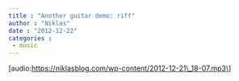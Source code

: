 ```yaml
---
title : "Another guitar demo: riff"
author : "Niklas"
date : "2012-12-22"
categories : 
 - music
---
```


\[audio:https://niklasblog.com/wp-content/2012-12-21\_18-07.mp3\]
